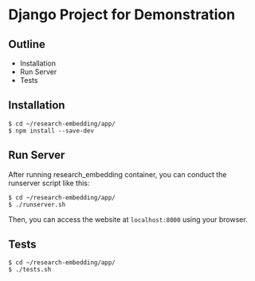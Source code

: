 # Django Project for Demonstration

## Outline
  - Installation
  - Run Server
  - Tests

## Installation
```
$ cd ~/research-embedding/app/
$ npm install --save-dev
```

## Run Server
After running research_embedding container, you can conduct the runserver script like this:
```
$ cd ~/research-embedding/app/
$ ./runserver.sh
```
Then, you can access the website at `localhost:8000` using your browser.

## Tests
```
$ cd ~/research-embedding/app/
$ ./tests.sh
```
